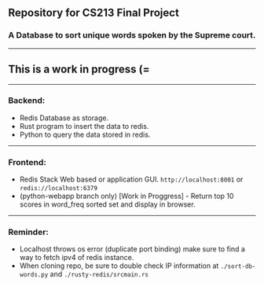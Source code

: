 ## Repository for CS213 Final Project
### A Database to sort unique words spoken by the Supreme court.
---
## This is a work in progress (=
---
### Backend:
 - Redis Database as storage.
 - Rust program to insert the data to redis.
 - Python to query the data stored in redis.
---
### Frontend:
 - Redis Stack Web based or application GUI. `http://localhost:8001` or `redis://localhost:6379`
 - (python-webapp branch only) [Work in Proggress] - Return top 10 scores in word_freq sorted set and display in browser.
---
### Reminder:
 - Localhost throws os error (duplicate port binding) make sure to find a way to fetch ipv4 of redis instance.
 - When cloning repo, be sure to double check IP information at `./sort-db-words.py` and `./rusty-redis/srcmain.rs` 
